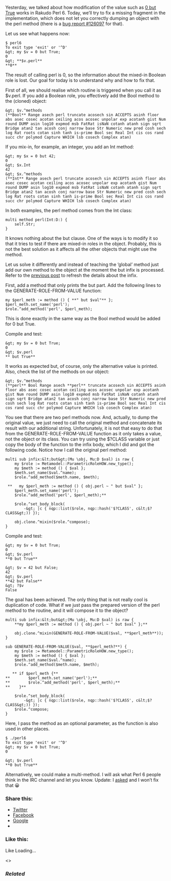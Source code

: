 Yesterday, we talked about how modification of the value such as [0 but True][1] works in Rakudo Perl 6. Today, we’ll try to fix a missing fragment in the implementation, which does not let you correctly dumping an object with the perl method (there is a [bug report #126097][2] for that).

Let us see what happens now:

	$ perl6
	To exit type 'exit' or '^D'
	&gt; my $v = 0 but True;
	0
	&gt; **$v.perl**
	**0**

The result of calling perl is 0, so the information about the mixed-in Boolean role is lost. Our goal for today is to understand why and how to fix that.

First of all, we should realise which routine is triggered when you call it as $v.perl. If you add a Boolean role, you effectively add the Bool method to the (cloned) object:

	&gt; $v.^methods
	(**Bool** Range asech perl truncate acosech sin ACCEPTS asinh floor abs asec cosec acotan ceiling acos acosec unpolar exp acotanh gist Num round DUMP asin log10 expmod msb FatRat isNaN cotanh atanh sign sqrt Bridge atan2 tan acosh conj narrow base Str Numeric new pred cosh sech log Rat roots cotan sinh tanh is-prime Bool sec Real Int cis cos rand succ chr polymod Capture WHICH lsb cosech Complex atan)

If you mix-in, for example, an integer, you add an Int method:

	&gt; my $x = 0 but 42;
	0
	&gt; $x.Int
	42
	&gt; $x.^methods
	(**Int** Range asech perl truncate acosech sin ACCEPTS asinh floor abs asec cosec acotan ceiling acos acosec unpolar exp acotanh gist Num round DUMP asin log10 expmod msb FatRat isNaN cotanh atanh sign sqrt Bridge atan2 tan acosh conj narrow base Str Numeric new pred cosh sech log Rat roots cotan sinh tanh is-prime Bool sec Real Int cis cos rand succ chr polymod Capture WHICH lsb cosech Complex atan)

In both examples, the perl method comes from the Int class:

	multi method perl(Int:D:) {
	    self.Str;
	}

It knows nothing about the but clause. One of the ways is to modify it so that it tries to test if there are mixed-in roles in the object. Probably, this is not the best solution as it affects all the other objects that might use the method.

Let us solve it differently and instead of teaching the ‘global’ method just add our own method to the object at the moment the but infix is processed. Refer to the [previous post][3] to refresh the details about the infix.

First, add a method that only prints the but part. Add the following lines to the GENERATE-ROLE-FROM-VALUE function:

	my $perl_meth := method () { **" but $val"** };
	$perl_meth.set_name('perl');
	$role.^add_method('perl', $perl_meth);

This is done exactly in the same way as the Bool method would be added for 0 but True.

Compile and test:

	&gt; my $v = 0 but True;
	0
	&gt; $v.perl
	** but True**

It works as expected but, of course, only the alternative value is printed. Also, check the list of the methods on our object:

	&gt; $v.^methods
	(**perl** Bool Range asech **perl** truncate acosech sin ACCEPTS asinh floor abs asec cosec acotan ceiling acos acosec unpolar exp acotanh gist Num round DUMP asin log10 expmod msb FatRat isNaN cotanh atanh sign sqrt Bridge atan2 tan acosh conj narrow base Str Numeric new pred cosh sech log Rat roots cotan sinh tanh is-prime Bool sec Real Int cis cos rand succ chr polymod Capture WHICH lsb cosech Complex atan)

You see that there are two perl methods now. And, actually, to dump the original value, we just need to call the original method and concatenate its result with our additional string. Unfortunately, it is not that easy to do that from the GENERATE-ROLE-FROM-VALUE function as it only takes a value, not the object or its class. You can try using the $?CLASS variable or just copy the body of the function to the infix body, which I did and got the following code. Notice how I call the original perl method:

	multi sub infix:&lt;but&gt;(Mu \obj, Mu:D $val) is raw {
	    my $role := Metamodel::ParametricRoleHOW.new_type();
	    my $meth := method () { $val };
	    $meth.set_name($val.^name);
	    $role.^add_method($meth.name, $meth);

	 **   my $perl_meth := method () { obj.perl ~ " but $val" };
	    $perl_meth.set_name('perl');
	    $role.^add_method('perl', $perl_meth);**

	    $role.^set_body_block(
	        -&gt; |c { nqp::list($role, nqp::hash('$?CLASS', c&lt;$?CLASS&gt;)) });

	    obj.clone.^mixin($role.^compose);
	}

Compile and test:

	&gt; my $v = 0 but True;
	0
	&gt; $v.perl
	**0 but True**

	&gt; $v = 42 but False;
	42
	&gt; $v.perl
	**42 but False**
	&gt; ?$v
	False

The goal has been achieved. The only thing that is not really cool is duplication of code. What if we just pass the prepared version of the perl method to the routine, and it will compose it to the object?

	multi sub infix:&lt;but&gt;(Mu \obj, Mu:D $val) is raw {
	    **my $perl_meth := method () { obj.perl ~ " but $val" };**

	    obj.clone.^mixin(GENERATE-ROLE-FROM-VALUE($val, **$perl_meth**));
	}

	sub GENERATE-ROLE-FROM-VALUE($val, **$perl_meth?**) {
	    my $role := Metamodel::ParametricRoleHOW.new_type();
	    my $meth := method () { $val };
	    $meth.set_name($val.^name);
	    $role.^add_method($meth.name, $meth);

	   ** if $perl_meth {**
	**        $perl_meth.set_name('perl');**
	**        $role.^add_method('perl', $perl_meth);**
	**    }**

	    $role.^set_body_block(
	        -&gt; |c { nqp::list($role, nqp::hash('$?CLASS', c&lt;$?CLASS&gt;)) });
	    $role.^compose;
	}

Here, I pass the method as an optional parameter, as the function is also used in other places.

	$ ./perl6
	To exit type 'exit' or '^D'
	&gt; my $v = 0 but True;
	0

	&gt; $v.perl
	**0 but True**

Alternatively, we could make a multi-method. I will ask what Perl 6 people think in the IRC channel and let you know. Update: I [asked][4] and I won’t fix that 😀

### Share this:

* [Twitter][5]
* [Facebook][6]
* [Google][7]
*

### Like this:

Like Loading...

<>

### _Related_

  [1]: https://perl6.online/2018/02/06/48-how-does-0-but-true-work-in-perl-6/
  [2]: https://rt.perl.org/Public/Bug/Display.html?id=126097
  [3]: https://perl6.online/2018/02/06/48-how-does-0-but-true-work-in-perl-6/
  [4]: http://colabti.org/irclogger/irclogger_log/perl6?date=2018-02-08
  [5]: https://perl6.online/2018/02/07/49-dumping-0-but-true-in-perl-6/?share=twitter "Click to share on Twitter"
  [6]: https://perl6.online/2018/02/07/49-dumping-0-but-true-in-perl-6/?share=facebook "Click to share on Facebook"
  [7]: https://perl6.online/2018/02/07/49-dumping-0-but-true-in-perl-6/?share=google-plus-1 "Click to share on Google+"